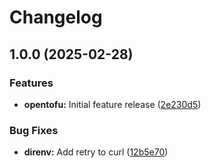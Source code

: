 # Changelog

## 1.0.0 (2025-02-28)


### Features

* **opentofu:** Initial feature release ([2e230d5](https://github.com/memes/devcontainers-features/commit/2e230d58c54649116a7ac5bb378c4ec5257b5b38))


### Bug Fixes

* **direnv:** Add retry to curl ([12b5e70](https://github.com/memes/devcontainers-features/commit/12b5e70edcab7e3a3df949226471e075d0a556b0))
